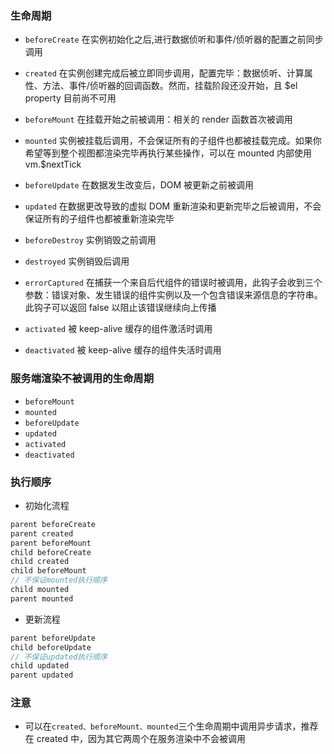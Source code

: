 ### 生命周期

- `beforeCreate` 在实例初始化之后,进行数据侦听和事件/侦听器的配置之前同步调用
- `created` 在实例创建完成后被立即同步调用，配置完毕：数据侦听、计算属性、方法、事件/侦听器的回调函数。然而，挂载阶段还没开始，且 $el property 目前尚不可用
- `beforeMount` 在挂载开始之前被调用：相关的 render 函数首次被调用
- `mounted` 实例被挂载后调用，不会保证所有的子组件也都被挂载完成。如果你希望等到整个视图都渲染完毕再执行某些操作，可以在 mounted 内部使用 vm.$nextTick
- `beforeUpdate` 在数据发生改变后，DOM 被更新之前被调用
- `updated` 在数据更改导致的虚拟 DOM 重新渲染和更新完毕之后被调用，不会保证所有的子组件也都被重新渲染完毕
- `beforeDestroy` 实例销毁之前调用
- `destroyed` 实例销毁后调用

- `errorCaptured` 在捕获一个来自后代组件的错误时被调用，此钩子会收到三个参数：错误对象、发生错误的组件实例以及一个包含错误来源信息的字符串。此钩子可以返回 false 以阻止该错误继续向上传播
- `activated` 被 keep-alive 缓存的组件激活时调用
- `deactivated` 被 keep-alive 缓存的组件失活时调用

### 服务端渲染不被调用的生命周期

- `beforeMount`
- `mounted`
- `beforeUpdate`
- `updated`
- `activated`
- `deactivated`

### 执行顺序

- 初始化流程

```js
parent beforeCreate
parent created
parent beforeMount
child beforeCreate
child created
child beforeMount
// 不保证mounted执行顺序
child mounted
parent mounted
```

- 更新流程

```js
parent beforeUpdate
child beforeUpdate
// 不保证updated执行顺序
child updated
parent updated
```

### 注意

- 可以在`created、beforeMount、mounted`三个生命周期中调用异步请求，推荐在 created 中，因为其它两周个在服务渲染中不会被调用
